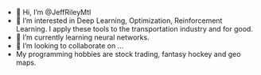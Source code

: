- 👋 Hi, I’m @JeffRileyMtl
- 👀 I’m interested in Deep Learning, Optimization, Reinforcement Learning. I apply these tools to the transportation industry and for good. 
- 🌱 I’m currently learning neural networks. 
- 💞️ I’m looking to collaborate on ...
- My programming hobbies are stock trading, fantasy hockey and geo maps. 

<!---
JeffRileyMtl/JeffRileyMtl is a ✨ special ✨ repository because its `README.md` (this file) appears on your GitHub profile.
You can click the Preview link to take a look at your changes.
--->
